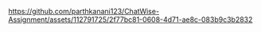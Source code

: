 
https://github.com/parthkanani123/ChatWise-Assignment/assets/112791725/2f77bc81-0608-4d71-ae8c-083b9c3b2832

